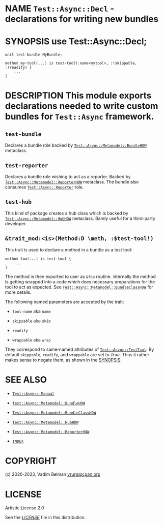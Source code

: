 # NAME `Test::Async::Decl` - declarations for writing new bundles

# SYNOPSIS use Test::Async::Decl;

``` 
unit test-bundle MyBundle;

method my-tool(...) is test-tool(:name<mytool>, :!skippable, :!readify) {
    ...
}
```

# DESCRIPTION This module exports declarations needed to write custom bundles for `Test::Async` framework.

## `test-bundle`

Declares a bundle role backed by [`Test::Async::Metamodel::BundleHOW`](Metamodel/BundleHOW.md) metaclass.

## `test-reporter`

Declares a bundle role wishing to act as a reporter. Backed by [`Test::Async::Metamodel::ReporterHOW`](Metamodel/ReporterHOW.md) metaclass. The bundle also consumes [`Test::Async::Reporter`](Reporter.md) role.

## `test-hub`

This kind of package creates a hub class which is backed by [`Test::Async::Metamodel::HubHOW`](Metamodel/HubHOW.md) metaclass. Barely useful for a third-party developer.

## `&trait_mod:<is>(Method:D \meth, :$test-tool!)`

This trait is used to declare a method in a bundle as a test tool:

``` 
method foo(...) is test-tool {
    ...
}
```

The method is then exported to user as `&foo` routine. Internally the method is getting wrapped into a code which does necessary preparations for the tool to act as expected. See [`Test::Async::Metamodel::BundleClassHOW`](Metamodel/BundleClassHOW.md) for more details.

The following named parameters are accepted by the trait:

  - `tool-name` aka `name`

  - `skippable` aka `skip`

  - `readify`

  - `wrappable` aka `wrap`

They correspond to same-named attributes of [`Test::Async::TestTool`](TestTool.md). By default `skippable`, `readify`, and `wrappable` are set to *True*. Thus it rather makes sense to negate them, as shown in the [SYNOPSIS](#SYNOPSIS).

# SEE ALSO

  - [`Test::Async::Manual`](Manual.md)

  - [`Test::Async::Metamodel::BundleHOW`](Metamodel/BundleHOW.md)

  - [`Test::Async::Metamodel::BundleClassHOW`](Metamodel/BundleClassHOW.md)

  - [`Test::Async::Metamodel::HubHOW`](Metamodel/HubHOW.md)

  - [`Test::Async::Metamodel::ReporterHOW`](Metamodel/ReporterHOW.md)

  - [`INDEX`](../../../../INDEX.md)

# COPYRIGHT

(c) 2020-2023, Vadim Belman <vrurg@cpan.org>

# LICENSE

Artistic License 2.0

See the [*LICENSE*](../../../../LICENSE) file in this distribution.
